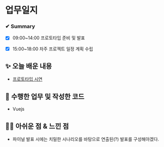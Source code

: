 # 업무일지

### ✔ Summary

- [x] 09:00~14:00 프로토타입 준비 및 발표
- [x] 15:00~18:00 차주 프로젝트 일정 계획 수립



## ✨ 오늘 배운 내용

- [프로토타입 시연](https://www.figma.com/proto/IkTuN5RBntabjRIZfooCfq/북토리-UI작업?node-id=53%3A3575&scaling=scale-down&page-id=5%3A13876&starting-point-node-id=53%3A3575&show-proto-sidebar=1)




## 👀 수행한 업무 및 작성한 코드

- Vuejs



## 🐱‍💻 아쉬운 점 & 느낀 점

- 파이널 발표 시에는 치밀한 시나리오를 바탕으로 연출된(?) 발표를 구성해야겠다.



 

